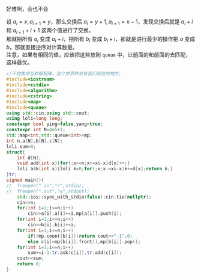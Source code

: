 好难啊，会也不会

设 $a_i=x,a_{i+1}=y$，那么交换后 $a_i=y+1,a_{i+1}=x-1$，发现交换后就是 $a_i+i$ 和 $a_{i+1}+i+1$ 这两个值进行了交换。  
那就把所有 $a_i$ 变成 $a_i+i$，把所有 $b_i$ 变成 $b_i+i$，那就是进行最少的操作把 $a$ 变成 $b$，那就直接逆序对计算数量。  
注意，如果有相同的值，应该把这些放到 `queue` 中，让前面的和前面的去匹配，这样最优。
```cpp
//不向焦虑与抑郁投降，这个世界终会有我们存在的地方。
#include<iostream>
#include<cstdio>
#include<algorithm>
#include<cstring>
#include<map>
#include<queue>
using std::cin;using std::cout;
using loli=long long;
constexpr bool ying=false,yang=true;
constexpr int N=4e5+1;
std::map<int,std::queue<int>>mp;
int n,a[N],b[N],c[N];
loli sum=0;
struct{
	int d[N];
	void add(int x){for(;x<=n;x+=x&-x)d[x]++;}
	loli ask(int x){loli k=0;for(;x;x-=x&-x)k+=d[x];return k;}
}tr;
signed main(){
//	freopen(".in","r",stdin);
//	freopen(".out","w",stdout);
	std::ios::sync_with_stdio(false);cin.tie(nullptr);
	cin>>n;
	for(int i=1;i<=n;i++)
		cin>>a[i],a[i]+=i,mp[a[i]].push(i);
	for(int i=1;i<=n;i++)
		cin>>b[i],b[i]+=i;
	for(int i=1;i<=n;i++)
		if(!mp.count(b[i]))return cout<<"-1",0;
		else c[i]=mp[b[i]].front(),mp[b[i]].pop();
	for(int i=1;i<=n;i++)
		sum+=i-1-tr.ask(c[i]),tr.add(c[i]);
	cout<<sum;
	return 0;
}
```